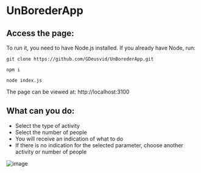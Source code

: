 # UnBorederApp
## Access the page:
To run it, you need to have Node.js installed.
If you already have Node, run:

`git clone https://github.com/GDeusvid/UnBorederApp.git`

`npm i`

`node index.js`

The page can be viewed at: http://localhost:3100

## What can you do:
* Select the type of activity
* Select the number of people
* You will receive an indication of what to do
* If there is no indication for the selected parameter, choose another activity or number of people

![image](https://github.com/GDeusvid/UnBorederApp/assets/132523391/c17cea15-4421-4fea-8a11-75b6904490a0)
